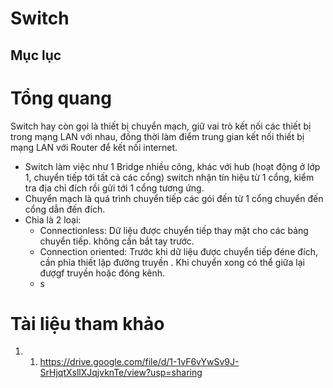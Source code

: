 <h1> Switch </h1>

<h2> Mục lục </h2>

# Tổng quang
Switch hay còn gọi là thiết bị chuyển mạch, giữ vai trò kết nối các thiết bị trong mạng LAN với nhau, đồng thời làm điểm trung gian kết nối thiết  bị mạng LAN với Router để kết nối internet.
- Switch làm việc như 1 Bridge nhiều công, khác với hub (hoạt động ở lớp 1, chuyển tiếp tới tất cả các cổng) switch nhận tín hiệu từ 1 cổng, kiểm tra địa chỉ đích rồi gửi tới 1 cổng tương ứng.
- Chuyển mạch là quá trình chuyển tiếp các gói đến từ 1 cổng chuyển đến cổng dẫn đến đích.
- Chia là 2 loại:
  - Connectionless: Dữ liệu được chuyển tiếp thay mặt cho các bảng chuyển tiếp. không cần bắt tay trước.
  - Connection oriented: Trước khi dữ liệu được chuyển tiếp đéne đích, cần phỉa thiết lập đường truyền . Khi chuyển xong có thể giữa lại đượgf truyền hoặc đóng kênh.
  - s

# Tài liệu tham khảo

1. 1. https://drive.google.com/file/d/1-1vF6vYwSv9J-SrHjqtXsllXJqjvknTe/view?usp=sharing